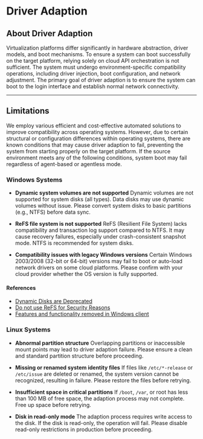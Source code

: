 # Driver Adaption

## About Driver Adaption

Virtualization platforms differ significantly in hardware abstraction, driver models, and boot mechanisms. To ensure a system can boot successfully on the target platform, relying solely on cloud API orchestration is not sufficient. The system must undergo environment-specific compatibility operations, including driver injection, boot configuration, and network adjustment.
The primary goal of driver adaption is to ensure the system can boot to the login interface and establish normal network connectivity.

---

## Limitations

We employ various efficient and cost-effective automated solutions to improve compatibility across operating systems. However, due to certain structural or configuration differences within operating systems, there are known conditions that may cause driver adaption to fail, preventing the system from starting properly on the target platform. If the source environment meets any of the following conditions, system boot may fail regardless of agent-based or agentless mode.

### Windows Systems

* **Dynamic system volumes are not supported**
  Dynamic volumes are not supported for system disks (all types). Data disks may use dynamic volumes without issue. Please convert system disks to basic partitions (e.g., NTFS) before data sync.

* **ReFS file system is not supported**
  ReFS (Resilient File System) lacks compatibility and transaction log support compared to NTFS. It may cause recovery failures, especially under crash-consistent snapshot mode. NTFS is recommended for system disks.

* **Compatibility issues with legacy Windows versions**
  Certain Windows 2003/2008 (32-bit or 64-bit) versions may fail to boot or auto-load network drivers on some cloud platforms. Please confirm with your cloud provider whether the OS version is fully supported.

#### References

* [Dynamic Disks are Deprecated](https://learn.microsoft.com/en-us/windows/win32/fileio/basic-and-dynamic-disks#dynamic-disks)
* [Do not use ReFS for Security Reasons](https://techcommunity.microsoft.com/discussions/sql_server/what-to-use-refs-or-ntfs/3046795)
* [Features and functionality removed in Windows client](https://learn.microsoft.com/en-us/windows/whats-new/removed-features)

### Linux Systems

* **Abnormal partition structure**
  Overlapping partitions or inaccessible mount points may lead to driver adaption failure. Please ensure a clean and standard partition structure before proceeding.

* **Missing or renamed system identity files**
  If files like `/etc/*-release` or `/etc/issue` are deleted or renamed, the system version cannot be recognized, resulting in failure. Please restore the files before retrying.

* **Insufficient space in critical partitions**
  If `/boot`, `/var`, or root has less than 100 MB of free space, the adaption process may not complete. Free up space before retrying.

* **Disk in read-only mode**
  The adaption process requires write access to the disk. If the disk is read-only, the operation will fail. Please disable read-only restrictions in production before proceeding.